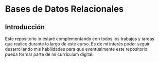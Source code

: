 # Bases de Datos Relacionales

## Introducción
Este repositorio lo estaré complementando con todos los trabajos y tareas que realice durante lo largo de este curso. Es de mi interés poder seguir desarrollando mis habilidades para que eventualmente este repositorio pueda formar parte de mi currículum digital.